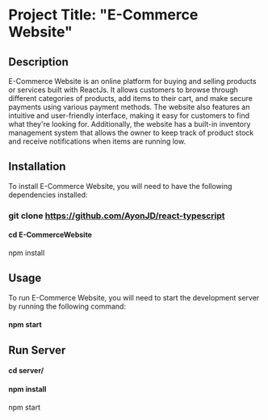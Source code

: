 # Project Title: "E-Commerce Website"

## Description
E-Commerce Website is an online platform for buying and selling products or services built with ReactJs. It allows customers to browse through different categories of products, add items to their cart, and make secure payments using various payment methods. The website also features an intuitive and user-friendly interface, making it easy for customers to find what they're looking for. Additionally, the website has a built-in inventory management system that allows the owner to keep track of product stock and receive notifications when items are running low.

## Installation
To install E-Commerce Website, you will need to have the following dependencies installed:

### git clone https://github.com/AyonJD/react-typescript
#### cd E-CommerceWebsite
npm install

## Usage
To run E-Commerce Website, you will need to start the development server by running the following command:

#### npm start


## Run Server
#### cd server/
#### npm install
npm start